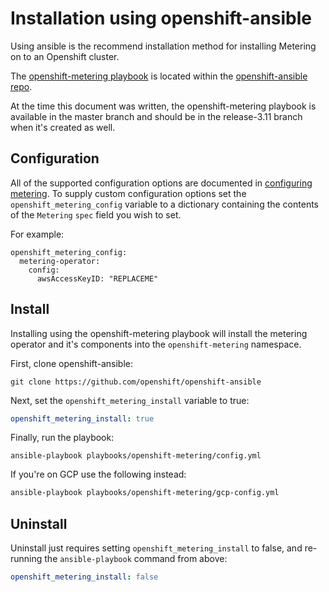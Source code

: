 # Installation using openshift-ansible

Using ansible is the recommend installation method for installing Metering on to an Openshift cluster.

The [openshift-metering playbook][metering-playbook] is located within the [openshift-ansible repo][openshift-ansible].

At the time this document was written, the openshift-metering playbook is available in the master branch and should be in the release-3.11 branch when it's created as well.

## Configuration

All of the supported configuration options are documented in [configuring metering][configuring-metering].
To supply custom configuration options set the `openshift_metering_config` variable to a dictionary containing the contents of the `Metering` `spec` field you wish to set.

For example:

```
openshift_metering_config:
  metering-operator:
    config:
      awsAccessKeyID: "REPLACEME"
```

## Install

Installing using the openshift-metering playbook will install the metering operator and it's components into the `openshift-metering` namespace.

First, clone openshift-ansible:

```
git clone https://github.com/openshift/openshift-ansible
```

Next, set the `openshift_metering_install` variable to true:

```yaml
openshift_metering_install: true
```

Finally, run the playbook:

```
ansible-playbook playbooks/openshift-metering/config.yml
```

If you're on GCP use the following instead:

```bash
ansible-playbook playbooks/openshift-metering/gcp-config.yml
```

## Uninstall

Uninstall just requires setting `openshift_metering_install` to false, and re-running the `ansible-playbook` command from above:

```yaml
openshift_metering_install: false
```

[configuring-metering]: metering-config.md
[openshift-ansible]: https://github.com/openshift/openshift-ansible
[metering-playbook]: https://github.com/openshift/openshift-ansible/tree/master/playbooks/openshift-metering
